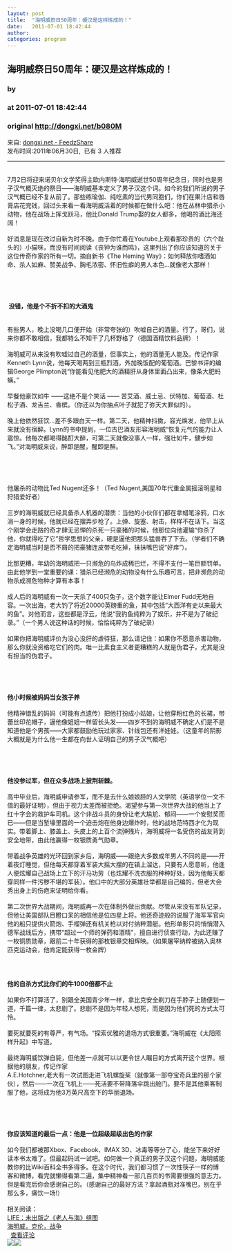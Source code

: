 ```yaml
---
layout: post
title:  "海明威祭日50周年：硬汉是这样炼成的！"
date:   2011-07-01 18:42:44
author: 
categories: program
---
```


## 海明威祭日50周年：硬汉是这样炼成的！
### by 
### at 2011-07-01 18:42:44
### original <http://dongxi.net/b080M>

<p>来自: <a href="http://www.feedzshare.com/b/2178408/2">dongxi.net - FeedzShare</a>  
<br>发布时间:2011年06月30日,  已有 3 人推荐 </p>
<hr><div><div><img src="http://dongxi.net/upload/attached/2011/07/01/012244_10523.jpg" alt="" border="0"></div>
<div><br>
</div>
<div>7月2日将迎来诺贝尔文学奖得主欧内斯特·海明威逝世50周年纪念日，同时也是男子汉气概灭绝的祭日——海明威基本定义了男子汉这个词。如今的我们所说的男子汉气概已经不复从前了。那些练瑜伽、纯吃素的当代男同胞们，你们在果汁店和唇膏店花完钱，回过头来看一看海明威活着的时候都在做什么吧：他在丛林中猎杀小动物，他在战场上挥戈跃马，他比Donald Trump娶的女人都多，他喝的酒比海还阔！</div>
<div><br>
</div>
<div>好消息是现在改过自新为时不晚。由于你忙着在Youtube上观看那珍贵的（六个趾头的）小猫咪，而没有时间阅读《丧钟为谁而鸣》，这里列出了你应该知道的关于这位传奇作家的所有一切。摘自新书《The Heming Way》：如何释放你嗜酒如命、杀人如麻、赞美战争、胸毛浓密、怀旧性癖的男人本色...就像老大那样！</div>
<div><br>
</div>
<p><img src="http://dongxi.net/upload/attached/2011/07/01/012315_53693.jpg" alt="" border="0"><br>
</p>
<p><br>
</p>
<div><span><b> 没错，他是个不折不扣的大酒鬼</b></span></div>
<div><br>
</div>
<div><br>
</div>
<div>有些男人，晚上没喝几口便开始（非常夸张的）吹嘘自己的酒量。行了，哥们，说来你都不敢相信，我都特么不知干了几杯野格了（德国酒精饮料品牌）！</div>
<div><br>
</div>
<div>海明威可从来没有吹嘘过自己的酒量，但事实上，他的酒量无人能及。传记作家Kenneth Lynn说，他每天喝两到三瓶烈酒，外加晚饭配的葡萄酒。巴黎书评的编辑George Plimpton说“你能看见他肥大的酒精肝从身体里面凸出来，像条大肥蚂蟥。”</div>
<div><br>
</div>
<div>早餐他豪饮如牛 ——这绝不是个笑话 —— 苦艾酒、威士忌、伏特加、葡萄酒、杜松子酒、龙舌兰、香槟。（你还以为你抽点叶子就犯了弥天大罪似的）。</div>
<div><br>
</div>
<div>晚上他依然狂饮...差不多跟白天一样。第二天，他精神抖擞，容光焕发，他早上从来就没有宿醉。Lynn的书中提到，一位古巴酒友形容海明威“恢复元气的能力让人震惊。他每次都喝得酩酊大醉，可第二天就像没事人一样，强壮如牛，健步如飞。”对海明威来说，醉即是醒，醒即是醉。</div>
<p><br>
</p>
<p><img src="http://dongxi.net/upload/attached/2011/07/01/012347_97980.jpg" alt="" border="0"><br>
</p>
<div><br>
</div>
<div><span>他屠杀的动物比Ted Nugent还多！</span>（Ted Nugent,美国70年代重金属摇滚明星和狩猎爱好者）</div>
<div><br>
</div>
<div>三岁的海明威就已经具备杀人机器的潜质：当他的小伙伴们都在拿蜡笔涂鸦，口水淌一身的时候，他就已经在摆弄步枪了。上弹、旋塞、射击，样样不在话下。当这个刚学会走路的奇才肆无忌惮的杀死一只豪猪的时候，他那位向他灌输“你杀了他，你就得吃了它”哲学思想的父亲，硬是逼他把那头猛兽吞了下去。（学者们不确定海明威当时是否不屑的把豪猪连皮带毛吃掉，抹抹嘴巴说“好痒”）。</div>
<div><br>
</div>
<div>比那更糟，年幼的海明威把一只濒危的鸟炸成稀巴烂，不得不支付一笔巨额罚单。由此他学到一堂重要的课：猎杀已经濒危的动物没有什么乐趣可言，把非濒危的动物杀成濒危物种才算有本事！</div>
<div><br>
</div>
<div>成人后的海明威有一次一天杀了400只兔子，这个数字能让Elmer Fudd无地自容。一次出海，老大钓了将近20000英磅重的鱼，其中包括“大西洋有史以来最大的鱼”。对他而言，这些都是浮云，他说“我钓鱼纯粹为了娱乐，并不是为了破纪录。”（一个男人说这种话的时候，恰恰纯粹为了破纪录）</div>
<div><br>
</div>
<div>如果你把海明威评价为没心没肝的虐待狂，那么请记住：如果你不愿意杀害动物，那么你就没资格吃它们的肉。唯一比素食主义者更糟糕的人就是伪君子，尤其是没有担当的伪君子。</div>
<p><br>
</p>
<p><img src="http://dongxi.net/upload/attached/2011/07/01/012409_96356.jpg" alt="" border="0"><br>
</p>
<div><br>
</div>
<div><span><b>他小时候被妈妈当女孩子养</b></span></div>
<div><br>
</div>
<div>他精神错乱的妈妈（可能有点遗传）把他打扮成小姑娘，让他穿粉红色的长裙，带蕾丝印花帽子，逼他像姐姐一样留长头发——四岁不到的海明威不确定人们是不是知道他是个男孩——大家都鼓励他玩过家家、针线包还有洋娃娃。（这童年的阴影大概就是为什么他一生都在向世人证明自己的男子汉气概吧）</div>
<p><br>
</p>
<p><img src="http://dongxi.net/upload/attached/2011/07/01/012427_68343.jpg" alt="" border="0"><br>
</p>
<div><b><br>
</b></div>
<div><span><b>他没参过军，但在众多战场上披荆斩棘。</b></span></div>
<div><br>
</div>
<div>高中毕业后，海明威申请参军，而不是去什么娘娘腔的人文学院（英语学位一文不值的最好证明），但由于视力太差而被拒绝。渴望参与第一次世界大战的他当上了红十字会的救护车司机。这个非战斗员的身份让老大尴尬、郁闷——一个安慰奖而已——但是当堑壕里面的一个迫击炮在他身边爆炸时，他的战地范特西才化为现实。带着脚上、膝盖上、头皮上的上百个流弹残片，海明威将一名受伤的战友背到安全地带，由此他赢得一枚银质勇气勋章。</div>
<div><br>
</div>
<div>带着战争英雄的光环回到家乡后，海明威——跟绝大多数成年男人不同的是——开着夜灯睡觉，但他每天都穿着军装大摇大摆的在镇上溜达，只要有人愿意听，他逢人便炫耀自己战场上立下的汗马功劳（也炫耀不洗衣服的种种好处，因为他每天都穿同样一件污秽不堪的军装）。他口中的大部分英雄壮举都是自己编的，但老大会秀出身上的伤疤来证明给你看。</div>
<div><br>
</div>
<div>第二次世界大战期间，海明威再一次在体制外做出贡献。尽管从来没有军队记录，但他让美国部队目瞪口呆的相信他是位四星上将。他还奇迹般的说服了海军军官向他的船只提供火箭炮、手榴弹还有机关枪以对付纳粹潜艇。他形单影只的悄悄潜入德军战线后方，携带“超过一个师的弹药和酒精”，擅自进行侦查行动，为此还赚了一枚铜质勋章，跟前二十年获得的那枚银章交相辉映。（如果屠宰纳粹被纳入奥林匹克运动会，他肯定能获得一枚金牌）</div>
<p><br>
</p>
<p><img src="http://dongxi.net/upload/attached/2011/07/01/012522_25142.jpg" alt="" border="0"><br>
</p>
<div><span><b>他的自杀方式比你们的牛1000倍都不止</b></span></div>
<div><br>
</div>
<div>如果你不打算活了，别跟全美国青少年一样，拿比克安全剃刀在手脖子上随便划一道，千篇一律，太悲剧了。悲剧不是因为年轻人想死，而是因为他们死的方式太可怜。</div>
<div><br>
</div>
<div>要死就要死的有尊严，有气场。“探索优雅的退场方式很重要。”海明威在《太阳照样升起》中写道。</div>
<div><br>
</div>
<div>最终海明威饮弹自毙，但他差一点就可以以更令世人瞩目的方式离开这个世界。根据他的朋友，传记作家</div>
<div>A.E.Hotchner,老大有一次试图走进飞机螺旋桨（就像第一部夺宝奇兵里的那个家伙），然后——一次在飞机上——死活要不带降落伞跳出舱门。要不是其他乘客制服了他，这将成为他3万英尺高空下的华丽退场。</div>
<p><br>
</p>
<p><img src="http://dongxi.net/upload/attached/2011/07/01/012535_24159.jpg" alt="" border="0"><br>
</p>
<div><b><br>
</b></div>
<div><span><b><span>你应该知道的最后一点：他是一位超级超级出色的作家</span></b></span></div>
<div><br>
</div>
<div>如今我们都被那Xbox、Facebook、IMAX 3D、冰毒等等分了心，能坐下来好好读本书太难了。但最起码试一试吧。如何做一个真正的男子汉这个问题，海明威能教你的比Wiki百科全书多得多。在这个时代，我们都习惯了一次性筷子一样的博客和微博，看完就懒得看第二遍，集中精神看一部几百页的书需要很强的意志力。但是看完后你会感谢自己的。（感谢自己的最好方法？拿起酒瓶对准嘴巴，别在乎那么多，痛饮一场!）<br>
<br>
相关阅读：<br>
<a href="http://dongxi.net/b060Y/">LIFE：未出版之《老人与海》组图 </a><br>
<a href="http://dongxi.net/b06KV">海明威，克伦，战争 </a><br>
</div>
  <a href="http://dongxi.net/b080M#bshare_buttons">查看评论</a></div><img src="http://img.tongji.linezing.com/1017243/tongji.gif"><img src="http://img.tongji.linezing.com/855372/tongji.gif">